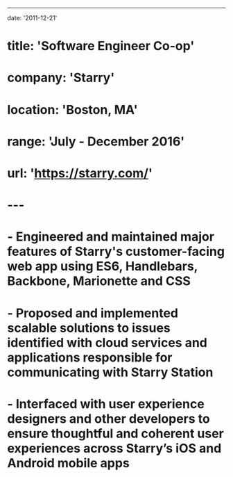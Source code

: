 ---

date: '2011-12-21'

# title: 'Software Engineer Co-op'

# company: 'Starry'

# location: 'Boston, MA'

# range: 'July - December 2016'

# url: 'https://starry.com/'

# ---

# - Engineered and maintained major features of Starry's customer-facing web app using ES6, Handlebars, Backbone, Marionette and CSS

# - Proposed and implemented scalable solutions to issues identified with cloud services and applications responsible for communicating with Starry Station

# - Interfaced with user experience designers and other developers to ensure thoughtful and coherent user experiences across Starry’s iOS and Android mobile apps
